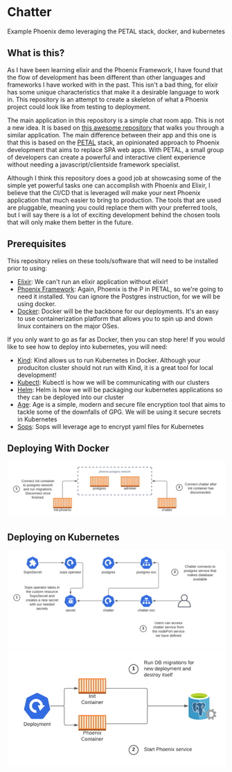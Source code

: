 # Chatter
Example Phoenix demo leveraging the PETAL stack, docker, and kubernetes

## What is this?

As I have been learning elixir and the Phoenix Framework, I have found that the flow of development has been different than other languages and frameworks I have worked with in the past.  This isn't a bad thing, for elixir has some unique characteristics that make it a desirable language to work in.  This repository is an attempt to create a skeleton of what a Phoenix project could look like from testing to deployment.

The main application in this repository is a simple chat room app.  This is not a new idea.  It is based on [this awesome repository](https://github.com/dwyl/phoenix-chat-example) that walks you through a similar application. The main difference between their app and this one is that this is based on the [PETAL](https://thinkingelixir.com/petal-stack-in-elixir/) stack, an opinionated approach to Phoenix development that aims to replace SPA web apps.  With PETAL, a small group of developers can create a powerful and interactive client experience without needing a javascript/clientside framework specialist.

Although I think this repository does a good job at showcasing some of the simple yet powerful tasks one can accomplish with Phoenix and Elixir, I believe that the CI/CD that is leveraged will make your next Phoenix application that much easier to bring to production.  The tools that are used are pluggable, meaning you could replace them with your preferred tools, but I will say there is a lot of exciting development behind the chosen tools that will only make them better in the future.

## Prerequisites

This repository relies on these tools/software that will need to be installed prior to using:

- [Elixir](https://elixir-lang.org/install.html): We can't run an elixir application without elixir!
- [Phoenix Framework](https://hexdocs.pm/phoenix/installation.html): Again, Phoenix is the P in PETAL, so we're going to need it installed.  You can ignore the Postgres instruction, for we will be using docker.
- [Docker](https://docs.docker.com/get-docker/): Docker will be the backbone for our deployments.  It's an easy to use containerization platform that allows you to spin up and down linux containers on the major OSes.

If you only want to go as far as Docker, then you can stop here! If you would like to see how to deploy into kubernetes, you will need:

- [Kind](https://kind.sigs.k8s.io/docs/user/quick-start/): Kind allows us to run Kubernetes in Docker.  Although your produciton cluster should not run with Kind, it is a great tool for local development!
- [Kubectl](https://kubernetes.io/docs/tasks/tools/): Kubectl is how we will be communicating with our clusters
- [Helm](https://helm.sh/docs/intro/install/): Helm is how we will be packaging our kubernetes applications so they can be deployed into our cluster
- [Age](https://github.com/FiloSottile/age): Age is a simple, modern and secure file encryption tool that aims to tackle some of the downfalls of GPG.  We will be using it secure secrets in Kubernetes
- [Sops](https://github.com/mozilla/sops): Sops will leverage age to encrypt yaml files for Kubernetes

## Deploying With Docker
![Contribution guidelines for this project](repo_assets/phoenix-docker-compose.png)


## Deploying on Kubernetes
![Contribution guidelines for this project](repo_assets/chatter-kubernetes.png)
![Contribution guidelines for this project](repo_assets/phoenix-deployment.png)